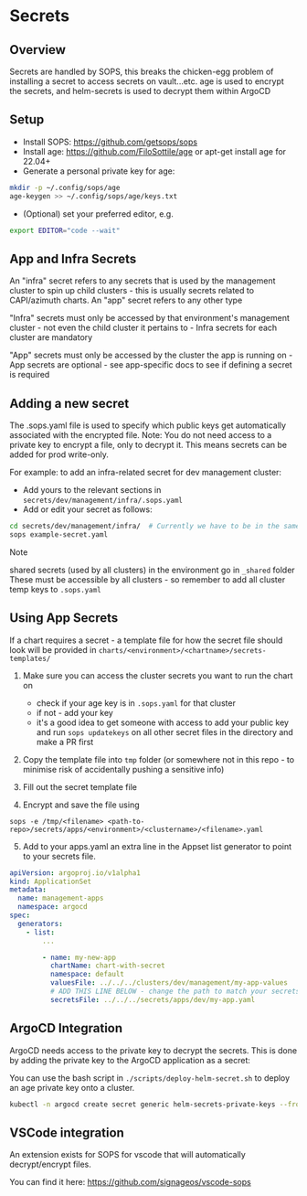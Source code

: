# Secrets

## Overview
Secrets are handled by SOPS, this breaks the chicken-egg problem of installing a secret to access secrets on vault...etc.
age is used to encrypt the secrets, and helm-secrets is used to decrypt them within ArgoCD

## Setup
- Install SOPS: https://github.com/getsops/sops
- Install age: https://github.com/FiloSottile/age or apt-get install age for 22.04+
- Generate a personal private key for age:

```bash
mkdir -p ~/.config/sops/age
age-keygen >> ~/.config/sops/age/keys.txt
```

- (Optional) set your preferred editor, e.g.
```bash
export EDITOR="code --wait"
```

## App and Infra Secrets

An "infra" secret refers to any secrets that is used by the management cluster to spin up child clusters - this is usually secrets related to CAPI/azimuth charts. An "app" secret refers to any other type  

"Infra" secrets must only be accessed by that environment's management cluster - not even the child cluster it pertains to
    - Infra secrets for each cluster are mandatory 

"App" secrets must only be accessed by the cluster the app is running on
    - App secrets are optional - see app-specific docs to see if defining a secret is required


## Adding a new secret

The .sops.yaml file is used to specify which public keys get automatically associated with the encrypted file. 
Note: You do not need access to a private key to encrypt a file, only to decrypt it. This means secrets can be added for prod write-only.

For example: to add an infra-related secret for dev management cluster:

- Add yours to the relevant sections in `secrets/dev/management/infra/.sops.yaml`
- Add or edit your secret as follows:

```bash
cd secrets/dev/management/infra/  # Currently we have to be in the same dir
sops example-secret.yaml
```

> [!NOTE]
> shared secrets (used by all clusters) in the environment go in `_shared` folder
> These must be accessible by all clusters - so remember to add all cluster temp keys to `.sops.yaml`  

## Using App Secrets

If a chart requires a secret - a template file for how the secret file should look will be provided in `charts/<environment>/<chartname>/secrets-templates/` 

1. Make sure you can access the cluster secrets you want to run the chart on
   - check if your age key is in `.sops.yaml` for that cluster
   - if not - add your key
   - it's a good idea to get someone with access to add your public key and run `sops updatekeys` on all other secret files in the directory and make a PR first

2. Copy the template file into `tmp` folder (or somewhere not in this repo - to minimise risk of accidentally pushing a sensitive info)

3. Fill out the secret template file

4. Encrypt and save the file using 

```
sops -e /tmp/<filename> <path-to-repo>/secrets/apps/<environment>/<clustername>/<filename>.yaml
```

5. Add to your apps.yaml an extra line in the Appset list generator to point to your secrets file. 

```yaml
apiVersion: argoproj.io/v1alpha1
kind: ApplicationSet
metadata:
  name: management-apps
  namespace: argocd
spec:
  generators:
    - list:
        ...

        - name: my-new-app
          chartName: chart-with-secret
          namespace: default
          valuesFile: ../../../clusters/dev/management/my-app-values
          # ADD THIS LINE BELOW - change the path to match your secrets file location
          secretsFile: ../../../secrets/apps/dev/my-app.yaml
```

## ArgoCD Integration

ArgoCD needs access to the private key to decrypt the secrets. This is done by adding the private key to the ArgoCD application as a secret:

You can use the bash script in `./scripts/deploy-helm-secret.sh` to deploy an age private key onto a cluster. 

```bash
kubectl -n argocd create secret generic helm-secrets-private-keys --from-file=key.txt=age-key.txt
```


## VSCode integration

An extension exists for SOPS for vscode that will automatically decrypt/encrypt files. 

You can find it here: https://github.com/signageos/vscode-sops
